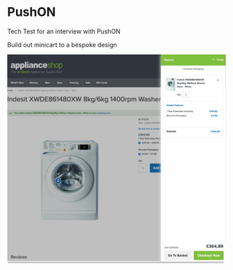 # PushON


Tech Test for an interview with PushON

Build out minicart to a bespoke design

![alt text](https://raw.githubusercontent.com/carlsimpson-magento/PushON/main/interview-1.png)